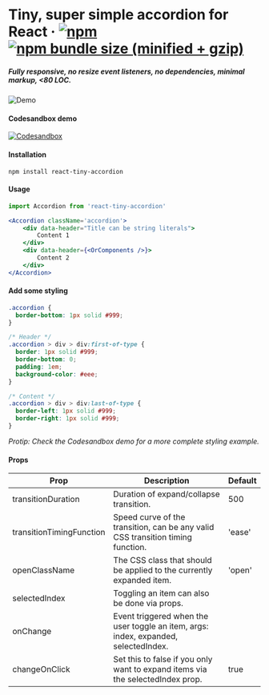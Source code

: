 # Tiny, super simple accordion for React &middot; [![npm](https://img.shields.io/npm/v/react-tiny-accordion.svg)](https://www.npmjs.com/package/react-tiny-accordion) [![npm bundle size (minified + gzip)](https://img.shields.io/bundlephobia/minzip/react-tiny-accordion.svg)](https://bundlephobia.com/result?p=react-tiny-accordion)

##### Fully responsive, no resize event listeners, no dependencies, minimal markup, <80 LOC.

![Demo](http://www.emilpalsson.com/react-tiny-accordion.gif)

#### Codesandbox demo
[![Codesandbox](https://camo.githubusercontent.com/416c7a7433e9d81b4e430b561d92f22ac4f15988/68747470733a2f2f636f646573616e64626f782e696f2f7374617469632f696d672f706c61792d636f646573616e64626f782e737667)](https://codesandbox.io/s/62p6r3kqxz)

#### Installation
```
npm install react-tiny-accordion
```

#### Usage
```jsx
import Accordion from 'react-tiny-accordion'

<Accordion className='accordion'>
    <div data-header="Title can be string literals">
        Content 1
    </div>
    <div data-header={<OrComponents />}>
        Content 2
    </div>
</Accordion>
```

#### Add some styling
```css
.accordion {
  border-bottom: 1px solid #999;
}

/* Header */
.accordion > div > div:first-of-type {
  border: 1px solid #999;
  border-bottom: 0;
  padding: 1em;
  background-color: #eee;
}

/* Content */
.accordion > div > div:last-of-type {
  border-left: 1px solid #999;
  border-right: 1px solid #999;
}
```
_Protip: Check the Codesandbox demo for a more complete styling example._

#### Props
| Prop                     | Description                                                                         | Default |
|--------------------------|-------------------------------------------------------------------------------------|---------|
| transitionDuration       | Duration of expand/collapse transition.                                             | 500     |
| transitionTimingFunction | Speed curve of the transition, can be any valid CSS transition timing function.     | 'ease'  |
| openClassName            | The CSS class that should be applied to the currently expanded item.                | 'open'  |
| selectedIndex            | Toggling an item can also be done via props.                                        |         |
| onChange                 | Event triggered when the user toggle an item, args: index, expanded, selectedIndex. |         |
| changeOnClick            | Set this to false if you only want to expand items via the selectedIndex prop.      | true    |
